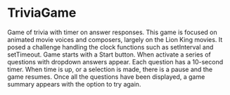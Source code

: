 # TriviaGame
Game of trivia with timer on answer responses. 
This game is focused on animated movie voices and composers, largely on the Lion King movies. 
It posed a challenge handling the clock functions such as setInterval and setTimeout. 
Game starts with a Start button. When activate a series of questions with dropdown answers appear. Each question has a 10-second timer. When time is up, or a selection is made, there is a pause and the game resumes. Once all the questions have been displayed, a game summary appears with the option to try again.
